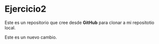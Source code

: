 # Ejercicio2

Este es un repositorio que cree desde **GitHub** para clonar a mi repositotio local. 


Este es un nuevo cambio.